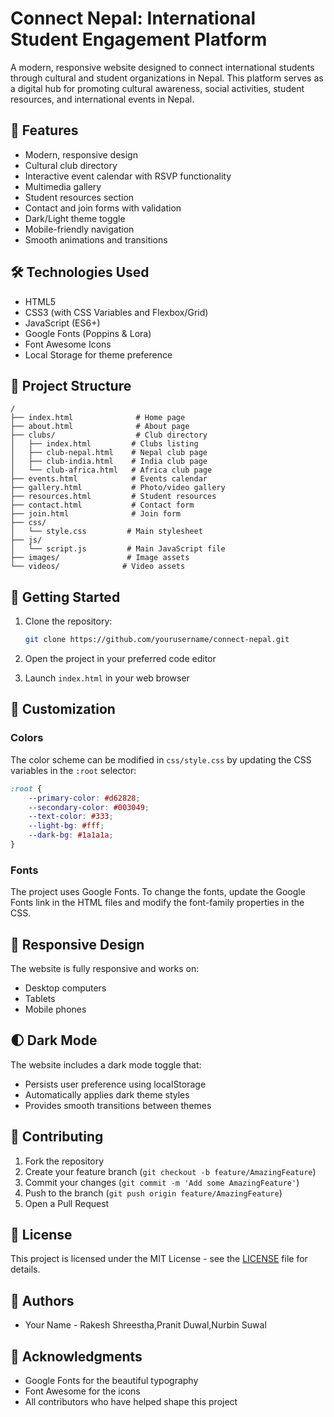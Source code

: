 # Connect Nepal: International Student Engagement Platform

A modern, responsive website designed to connect international students through cultural and student organizations in Nepal. This platform serves as a digital hub for promoting cultural awareness, social activities, student resources, and international events in Nepal.

## 🌟 Features

- Modern, responsive design
- Cultural club directory
- Interactive event calendar with RSVP functionality
- Multimedia gallery
- Student resources section
- Contact and join forms with validation
- Dark/Light theme toggle
- Mobile-friendly navigation
- Smooth animations and transitions

## 🛠️ Technologies Used

- HTML5
- CSS3 (with CSS Variables and Flexbox/Grid)
- JavaScript (ES6+)
- Google Fonts (Poppins & Lora)
- Font Awesome Icons
- Local Storage for theme preference

## 📁 Project Structure

```
/
├── index.html              # Home page
├── about.html              # About page
├── clubs/                  # Club directory
│   ├── index.html         # Clubs listing
│   ├── club-nepal.html    # Nepal club page
│   ├── club-india.html    # India club page
│   └── club-africa.html   # Africa club page
├── events.html            # Events calendar
├── gallery.html           # Photo/video gallery
├── resources.html         # Student resources
├── contact.html           # Contact form
├── join.html              # Join form
├── css/
│   └── style.css         # Main stylesheet
├── js/
│   └── script.js         # Main JavaScript file
├── images/               # Image assets
└── videos/              # Video assets
```

## 🚀 Getting Started

1. Clone the repository:
   ```bash
   git clone https://github.com/yourusername/connect-nepal.git
   ```

2. Open the project in your preferred code editor

3. Launch `index.html` in your web browser

## 🎨 Customization

### Colors
The color scheme can be modified in `css/style.css` by updating the CSS variables in the `:root` selector:

```css
:root {
    --primary-color: #d62828;
    --secondary-color: #003049;
    --text-color: #333;
    --light-bg: #fff;
    --dark-bg: #1a1a1a;
}
```

### Fonts
The project uses Google Fonts. To change the fonts, update the Google Fonts link in the HTML files and modify the font-family properties in the CSS.

## 📱 Responsive Design

The website is fully responsive and works on:
- Desktop computers
- Tablets
- Mobile phones

## 🌓 Dark Mode

The website includes a dark mode toggle that:
- Persists user preference using localStorage
- Automatically applies dark theme styles
- Provides smooth transitions between themes

## 🤝 Contributing

1. Fork the repository
2. Create your feature branch (`git checkout -b feature/AmazingFeature`)
3. Commit your changes (`git commit -m 'Add some AmazingFeature'`)
4. Push to the branch (`git push origin feature/AmazingFeature`)
5. Open a Pull Request

## 📝 License

This project is licensed under the MIT License - see the [LICENSE](LICENSE) file for details.

## 👥 Authors

- Your Name - Rakesh Shreestha,Pranit Duwal,Nurbin Suwal

## 🙏 Acknowledgments

- Google Fonts for the beautiful typography
- Font Awesome for the icons
- All contributors who have helped shape this project 
